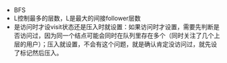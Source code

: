 * BFS
* L控制最多的层数，L是最大的间接follower层数
* 是访问时才设visit状态还是压入时就设置：如果访问时才设置，需要先判断是否访问过，因为同一个结点可能会同时在队列里存在多个（同时关注了几个上层的用户）；压入就设置，不会有这个问题，就是确认肯定没访问过，就先设了标记然后压入。